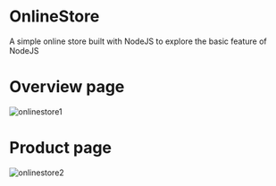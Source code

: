 # OnlineStore
A simple online store built with NodeJS to explore the basic feature of NodeJS

# Overview page

![onlinestore1](https://user-images.githubusercontent.com/36873497/86768582-28788780-c091-11ea-95ad-f6bbb1dd773c.png)


# Product page

![onlinestore2](https://user-images.githubusercontent.com/36873497/86768574-26162d80-c091-11ea-8cf7-e39c6c064ee5.png)
